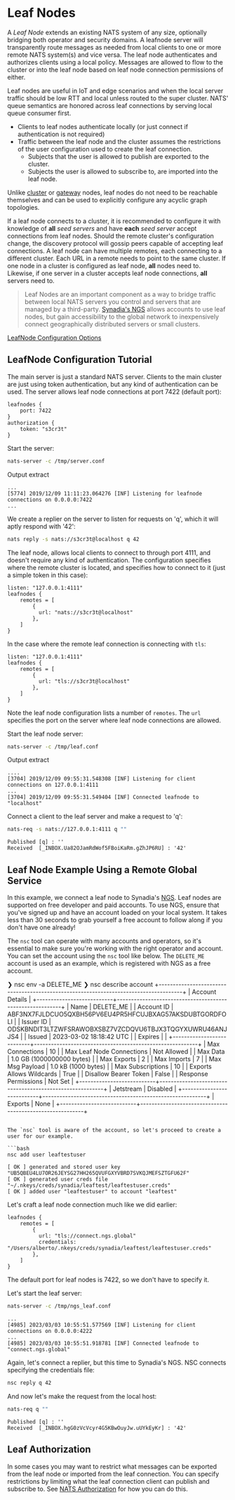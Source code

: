 # Leaf Nodes

A _Leaf Node_ extends an existing NATS system of any size, optionally bridging both operator and security domains. A leafnode server will transparently route messages as needed from local clients to one or more remote NATS system(s) and vice versa. The leaf node authenticates and authorizes clients using a local policy. Messages are allowed to flow to the cluster or into the leaf node based on leaf node connection permissions of either.

Leaf nodes are useful in IoT and edge scenarios and when the local server traffic should be low RTT and local unless routed to the super cluster. NATS' queue semantics are honored across leaf connections by serving local queue consumer first.

* Clients to leaf nodes authenticate locally (or just connect if authentication is not required)
* Traffic between the leaf node and the cluster assumes the restrictions of the user configuration used to create the leaf connection.
  * Subjects that the user is allowed to publish are exported to the cluster.
  * Subjects the user is allowed to subscribe to, are imported into the leaf node.

Unlike [cluster](../clustering/) or [gateway](../gateways/) nodes, leaf nodes do not need to be reachable themselves and can be used to explicitly configure any acyclic graph topologies.

If a leaf node connects to a cluster, it is recommended to configure it with knowledge of **all** _seed servers_ and have **each** _seed server_ accept connections from leaf nodes. Should the remote cluster's configuration change, the discovery protocol will gossip peers capable of accepting leaf connections. A leaf node can have multiple remotes, each connecting to a different cluster. Each URL in a remote needs to point to the same cluster. If one node in a cluster is configured as leaf node, **all** nodes need to. Likewise, if one server in a cluster accepts leaf node connections, **all** servers need to.

> Leaf Nodes are an important component as a way to bridge traffic between local NATS servers you control and servers that are managed by a third-party. [Synadia's NGS](https://synadia.com/ngs) allows accounts to use leaf nodes, but gain accessibility to the global network to inexpensively connect geographically distributed servers or small clusters.

[LeafNode Configuration Options](leafnode_conf.md)

## LeafNode Configuration Tutorial

The main server is just a standard NATS server. Clients to the main cluster are just using token authentication, but any kind of authentication can be used. The server allows leaf node connections at port 7422 (default port):

```
leafnodes {
    port: 7422
}
authorization {
    token: "s3cr3t"
}
```

Start the server:

```bash
nats-server -c /tmp/server.conf
```
Output extract
```text
...
[5774] 2019/12/09 11:11:23.064276 [INF] Listening for leafnode connections on 0.0.0.0:7422
...
```

We create a replier on the server to listen for requests on 'q', which it will aptly respond with '42':

```bash
nats reply -s nats://s3cr3t@localhost q 42
```

The leaf node, allows local clients to connect to through port 4111, and doesn't require any kind of authentication. The configuration specifies where the remote cluster is located, and specifies how to connect to it (just a simple token in this case):

```
listen: "127.0.0.1:4111"
leafnodes {
    remotes = [ 
        { 
          url: "nats://s3cr3t@localhost"
        },
    ]
}
```

In the case where the remote leaf connection is connecting with `tls`:

```
listen: "127.0.0.1:4111"
leafnodes {
    remotes = [ 
        { 
          url: "tls://s3cr3t@localhost"
        },
    ]
}
```

Note the leaf node configuration lists a number of `remotes`. The `url` specifies the port on the server where leaf node connections are allowed.

Start the leaf node server:

```bash
nats-server -c /tmp/leaf.conf 
```
Output extract
```text
....
[3704] 2019/12/09 09:55:31.548308 [INF] Listening for client connections on 127.0.0.1:4111
...
[3704] 2019/12/09 09:55:31.549404 [INF] Connected leafnode to "localhost"
```

Connect a client to the leaf server and make a request to 'q':

```bash
nats-req -s nats://127.0.0.1:4111 q ""
```
```text
Published [q] : ''
Received  [_INBOX.Ua82OJamRdWof5FBoiKaRm.gZhJP6RU] : '42'
```

## Leaf Node Example Using a Remote Global Service

In this example, we connect a leaf node to Synadia's [NGS](https://www.synadia.com/ngs). Leaf nodes are supported on free developer and paid accounts. To use NGS, ensure that you've signed up and have an account loaded on your local system. It takes less than 30 seconds to grab yourself a free account to follow along if you don't have one already!

The `nsc` tool can operate with many accounts and operators, so it's essential to make sure you're working with the right operator and account. You can set the account using the `nsc` tool like below. The `DELETE_ME` account is used as an example, which is registered with NGS as a free account.

❯ nsc env -a DELETE_ME
❯ nsc describe account
+--------------------------------------------------------------------------------------+
|                                   Account Details                                    |
+---------------------------+----------------------------------------------------------+
| Name                      | DELETE_ME                                                |
| Account ID                | ABF3NX7FJLDCUO5QXBH56PV6EU4PR5HFCUJBXAG57AKSDUBTGORDFOLI |
| Issuer ID                 | ODSKBNDIT3LTZWFSRAWOBXSBZ7VZCDQVU6TBJX3TQGYXUWRU46ANJJS4 |
| Issued                    | 2023-03-02 18:18:42 UTC                                  |
| Expires                   |                                                          |
+---------------------------+----------------------------------------------------------+
| Max Connections           | 10                                                       |
| Max Leaf Node Connections | Not Allowed                                              |
| Max Data                  | 1.0 GB (1000000000 bytes)                                |
| Max Exports               | 2                                                        |
| Max Imports               | 7                                                        |
| Max Msg Payload           | 1.0 kB (1000 bytes)                                      |
| Max Subscriptions         | 10                                                       |
| Exports Allows Wildcards  | True                                                     |
| Disallow Bearer Token     | False                                                    |
| Response Permissions      | Not Set                                                  |
+---------------------------+----------------------------------------------------------+
| Jetstream                 | Disabled                                                 |
+---------------------------+----------------------------------------------------------+
| Exports                   | None                                                     |
+---------------------------+----------------------------------------------------------+
```

The `nsc` tool is aware of the account, so let's proceed to create a user for our example.

```bash
nsc add user leaftestuser
```
```text
[ OK ] generated and stored user key "UB5QBEU4LU7OR26JEYSG27HH265QVUFGXYVBRD7SVKQJMEFSZTGFU62F"
[ OK ] generated user creds file "~/.nkeys/creds/synadia/leaftest/leaftestuser.creds"
[ OK ] added user "leaftestuser" to account "leaftest"
```

Let's craft a leaf node connection much like we did earlier:

```
leafnodes {
    remotes = [ 
        { 
          url: "tls://connect.ngs.global"
          credentials: "/Users/alberto/.nkeys/creds/synadia/leaftest/leaftestuser.creds"
        },
    ]
}
```

The default port for leaf nodes is 7422, so we don't have to specify it.

Let's start the leaf server:

```bash
nats-server -c /tmp/ngs_leaf.conf 
```
```text
...
[4985] 2023/03/03 10:55:51.577569 [INF] Listening for client connections on 0.0.0.0:4222
...
[4985] 2023/03/03 10:55:51.918781 [INF] Connected leafnode to "connect.ngs.global"
```

Again, let's connect a replier, but this time to Synadia's NGS. NSC connects specifying the credentials file:

```bash
nsc reply q 42
```

And now let's make the request from the local host:

```bash
nats-req q ""
```
```text
Published [q] : ''
Received  [_INBOX.hgG0zVcVcyr4G5KBwOuyJw.uUYkEyKr] : '42'
```

## Leaf Authorization

In some cases you may want to restrict what messages can be exported from the leaf node or imported from the leaf connection. You can specify restrictions by limiting what the leaf connection client can publish and subscribe to. See [NATS Authorization](../securing_nats/authorization.md) for how you can do this.
